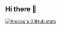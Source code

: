 ## Hi there 👋
[![Anurag's GitHub stats](https://github-readme-stats.vercel.app/api?username=inancsege)](https://github.com/anuraghazra/github-readme-stats)
<!--
**inancsege/inancsege** is a ✨ _special_ ✨ repository because its `README.md` (this file) appears on your GitHub profile.

Here are some ideas to get you started:

- 🔭 I’m currently working on ...
- 🌱 I’m currently learning ...
- 👯 I’m looking to collaborate on ...
- 🤔 I’m looking for help with ...
- 💬 Ask me about ...
- 📫 How to reach me: ...
- 😄 Pronouns: ...
- ⚡ Fun fact: ...
-->
